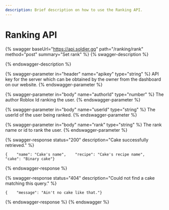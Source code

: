 ```yaml
---
description: Brief description on how to use the Ranking API.
---
```


# Ranking API

{% swagger baseUrl="https://api.soldier.gq" path="/ranking/rank" method="post" summary="Set rank" %}
{% swagger-description %}

{% endswagger-description %}

{% swagger-parameter in="header" name="apikey" type="string" %}
API key for the server which can be obtained by the owner from the dashboard on our website.
{% endswagger-parameter %}

{% swagger-parameter in="body" name="authorId" type="number" %}
The author Roblox Id ranking the user.
{% endswagger-parameter %}

{% swagger-parameter in="body" name="userId" type="string" %}
The userId of the user being ranked.
{% endswagger-parameter %}

{% swagger-parameter in="body" name="rank" type="string" %}
The rank name or id to rank the user.
{% endswagger-parameter %}

{% swagger-response status="200" description="Cake successfully retrieved." %}
```
{    "name": "Cake's name",    "recipe": "Cake's recipe name",    "cake": "Binary cake"}
```
{% endswagger-response %}

{% swagger-response status="404" description="Could not find a cake matching this query." %}
```
{    "message": "Ain't no cake like that."}
```
{% endswagger-response %}
{% endswagger %}

